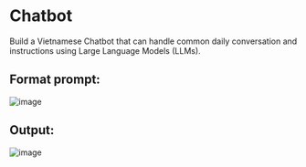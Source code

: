 # Chatbot
Build a Vietnamese Chatbot that can handle common daily conversation and instructions using Large Language Models (LLMs).

## Format prompt:
![image](https://github.com/hiephoangt/Chatbot/assets/145418306/042e0c7e-64d6-47c4-ba52-887e732b4a16)

## Output:
![image](https://github.com/hiephoangt/Chatbot/assets/145418306/7b7e99d8-4a8b-4092-9f3d-f1316ca68f94)

